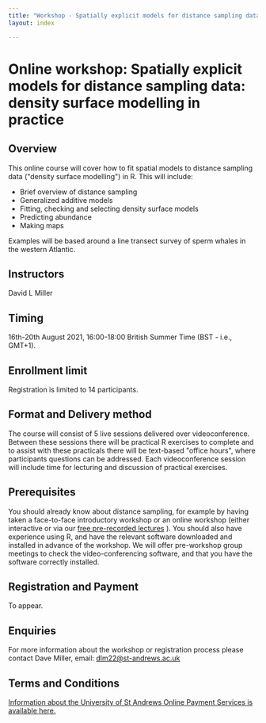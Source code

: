 ```yaml
---
title: "Workshop - Spatially explicit models for distance sampling data: density surface modelling in practice"
layout: index

---
```


# Online workshop: Spatially explicit models for distance sampling data: density surface modelling in practice


## Overview

This online course will cover how to fit spatial models to distance sampling data ("density surface modelling") in R. This will include:

- Brief overview of distance sampling
- Generalized additive models
- Fitting, checking and selecting density surface models
- Predicting abundance
- Making maps

Examples will be based around a line transect survey of sperm whales in the western Atlantic.


## Instructors

David L Miller

## Timing

16th-20th August 2021, 16:00-18:00 British Summer Time (BST - i.e., GMT+1).

## Enrollment limit

Registration is limited to 14 participants.

## Format and Delivery method

The course will consist of 5 live sessions delivered over videoconference. Between these sessions there will be practical R exercises to complete and to assist with these practicals there will be text-based "office hours", where participants questions can be addressed. Each videoconference session will include time for lecturing and discussion of practical exercises.

## Prerequisites

You should already know about distance sampling, for example by having taken a face-to-face introductory workshop or an online workshop (either interactive or via our [free pre-recorded lectures](https://workshops.distancesampling.org/online-course/) ). You should also have experience using R, and have the relevant software downloaded and installed in advance of the workshop. We will offer pre-workshop group meetings to check the video-conferencing software, and that you have the software correctly installed.

## Registration and Payment

To appear.

## Enquiries

For more information about the workshop or registration process please contact Dave Miller, email: [dlm22@st-andrews.ac.uk](mailto:dlm22@st-andrews.ac.uk)

## Terms and Conditions

[Information about the University of St Andrews Online Payment Services is available here.](https://onlineshop.st-andrews.ac.uk/help/terms-and-conditions)
